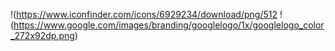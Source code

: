 !(https://www.iconfinder.com/icons/6929234/download/png/512
!(https://www.google.com/images/branding/googlelogo/1x/googlelogo_color_272x92dp.png)

